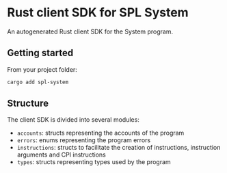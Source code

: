 # Rust client SDK for SPL System

An autogenerated Rust client SDK for the System program.

## Getting started

From your project folder:

```bash
cargo add spl-system
```

## Structure

The client SDK is divided into several modules:

- `accounts`: structs representing the accounts of the program
- `errors`: enums representing the program errors
- `instructions`: structs to facilitate the creation of instructions, instruction arguments and CPI instructions
- `types`: structs representing types used by the program
